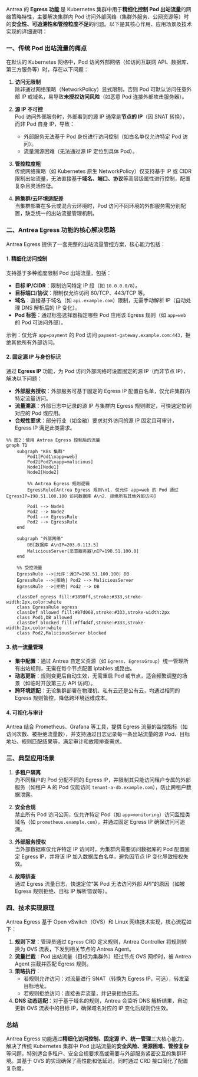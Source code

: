 Antrea 的 **Egress 功能** 是 Kubernetes 集群中用于**精细化控制 Pod 出站流量**的网络策略特性，主要解决集群内 Pod 访问外部网络（集群外服务、公网资源等）时的**安全性、可追溯性和管控粒度不足**的问题。以下是其核心作用、应用场景及技术实现的详细说明：


### **一、传统 Pod 出站流量的痛点**
在默认的 Kubernetes 网络中，Pod 访问外部网络（如访问互联网 API、数据库、第三方服务等）时，存在以下问题：

1. **访问无限制**  
   除非通过网络策略（NetworkPolicy）显式限制，否则 Pod 可默认访问任意外部 IP 或域名，易导致**未授权访问风险**（如恶意 Pod 连接外部攻击服务器）。

2. **源 IP 不可控**  
   Pod 访问外部服务时，外部看到的源 IP 通常是**节点的 IP**（因 SNAT 转换），而非 Pod 自身 IP，导致：  
   - 外部服务无法基于 Pod 身份进行访问控制（如白名单仅允许特定 Pod 访问）。  
   - 流量溯源困难（无法通过源 IP 定位到具体 Pod）。

3. **管控粒度粗**  
   传统网络策略（如 Kubernetes 原生 NetworkPolicy）仅支持基于 IP 或 CIDR 限制出站流量，无法直接基于**域名、端口、协议**等高层级属性进行控制，配置复杂且灵活性低。

4. **跨集群/云环境适配差**  
   当集群部署在多云或混合云环境时，Pod 访问不同环境的外部服务需分别配置，缺乏统一的出站流量管理机制。


### **二、Antrea Egress 功能的核心解决思路**
Antrea Egress 提供了一套完整的出站流量管控方案，核心能力包括：

#### 1. **精细化访问控制**  
支持基于多种维度限制 Pod 出站流量，包括：  
- **目标 IP/CIDR**：限制访问特定 IP 段（如 `10.0.0.0/8`）。  
- **目标端口/协议**：限制仅允许访问 80/TCP、443/TCP 等。  
- **域名**：直接基于域名（如 `api.example.com`）限制，无需手动解析 IP（自动处理 DNS 解析后的 IP 变化）。  
- **Pod 标签**：通过标签选择器指定哪些 Pod 应用该 Egress 规则（如 `app=web` 的 Pod 可访问外部）。  

示例：仅允许 `app=payment` 的 Pod 访问 `payment-gateway.example.com:443`，拒绝其他所有外部访问。


#### 2. **固定源 IP 与身份标识**  
通过 **Egress IP** 功能，为 Pod 访问外部网络时设置固定的源 IP（而非节点 IP），解决以下问题：  
- **外部服务授权**：外部服务可基于固定的 Egress IP 配置白名单，仅允许集群内特定流量访问。  
- **流量溯源**：外部日志中记录的源 IP 与集群内 Egress 规则绑定，可快速定位到对应的 Pod 或应用。  
- **合规性要求**：部分行业（如金融）要求对外访问的源 IP 固定且可审计，Egress IP 满足此类需求。  

```Mermaid
%% 图2：使用 Antrea Egress 控制后的流量
graph TD
    subgraph "K8s 集群"
        Pod1[Pod1\napp=web]
        Pod2[Pod2\napp=malicious]
        Node1[Node1]
        Node2[Node2]
        
        %% Antrea Egress 规则逻辑
        EgressRule[Antrea Egress 规则\n1. 仅允许 app=web 的 Pod 通过 EgressIP=198.51.100.100 访问数据库 A\n2. 拒绝所有其他外部访问]
        
        Pod1 --> Node1
        Pod2 --> Node2
        Pod1 --> EgressRule
        Pod2 --> EgressRule
    end
    
    subgraph "外部网络"
        DB[数据库 A\nIP=203.0.113.5]
        MaliciousServer[恶意服务器\nIP=198.51.100.8]
    end
    
    %% 受控流量
    EgressRule -->|允许：源IP=198.51.100.100| DB
    EgressRule -->|拒绝| Pod2 --> MaliciousServer
    EgressRule -->|拒绝| Pod2 --> DB
    
    classDef egress fill:#1890ff,stroke:#333,stroke-width:2px,color:white
    class EgressRule egress
    classDef allowed fill:#87d068,stroke:#333,stroke-width:2px
    class Pod1,DB allowed
    classDef blocked fill:#ff4d4f,stroke:#333,stroke-width:2px,color:white
    class Pod2,MaliciousServer blocked

```


#### 3. **统一流量管理**  
- **集中配置**：通过 Antrea 自定义资源（如 `Egress`、`EgressGroup`）统一管理所有出站规则，无需在每个节点配置 iptables 或路由。  
- **动态更新**：规则变更后自动生效，无需重启 Pod 或节点，适合频繁调整的场景（如临时开放第三方 API 访问）。  
- **跨环境适配**：无论集群部署在物理机、私有云还是公有云，均通过相同的 Egress 规则管控，降低跨环境运维成本。  


#### 4. **可视化与审计**  
Antrea 结合 Prometheus、Grafana 等工具，提供 Egress 流量的监控指标（如访问次数、被拒绝流量数），并支持通过日志记录每一条出站流量的源 Pod、目标地址、规则匹配结果等，满足审计和故障排查需求。


### **三、典型应用场景**
1. **多租户隔离**  
   为不同租户的 Pod 分配不同的 Egress IP，并限制其只能访问租户专属的外部服务（如租户 A 的 Pod 仅能访问 `tenant-a-db.example.com`），防止跨租户数据泄露。

2. **安全合规**  
   禁止所有 Pod 访问公网，仅允许特定 Pod（如 `app=monitoring`）访问监控类域名（如 `prometheus.example.com`），并通过固定 Egress IP 确保访问可追溯。

3. **外部服务授权**  
   当外部数据库仅允许特定 IP 访问时，为集群内需要访问数据库的 Pod 配置固定 Egress IP，并将该 IP 加入数据库白名单，避免因节点 IP 变化导致授权失效。

4. **故障排查**  
   通过 Egress 流量日志，快速定位“某 Pod 无法访问外部 API”的原因（如被 Egress 规则拒绝、目标 IP 解析错误等）。


### **四、技术实现原理**
Antrea Egress 基于 Open vSwitch（OVS）和 Linux 网络技术实现，核心流程如下：  
1. **规则下发**：管理员通过 `Egress` CRD 定义规则，Antrea Controller 将规则转换为 OVS 流表，下发到相关节点的 Antrea Agent。  
2. **流量拦截**：Pod 出站流量（目标为集群外）经过节点 OVS 网桥时，被 Antrea Agent 拦截并匹配 Egress 规则。  
3. **策略执行**：  
   - 若规则允许访问：对流量进行 SNAT（转换为 Egress IP，可选），转发至目标地址。  
   - 若规则拒绝访问：直接丢弃流量，并记录拒绝日志。  
4. **DNS 动态适配**：对于基于域名的规则，Antrea 会监听 DNS 解析结果，自动更新 OVS 流表中的目标 IP，确保域名对应的 IP 变化后规则仍生效。  


### **总结**  
Antrea Egress 功能通过**精细化访问控制、固定源 IP、统一管理**三大核心能力，解决了传统 Kubernetes 集群中 Pod 出站流量的**安全风险、溯源困难、管控复杂**等问题，特别适合多租户、安全合规要求高或需要与外部服务紧密交互的集群环境。其基于 OVS 的实现确保了高性能和低延迟，同时通过 CRD 接口简化了配置复杂度。